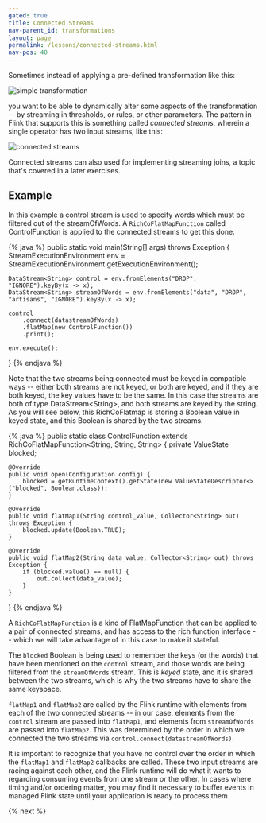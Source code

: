 ```yaml
---
gated: true
title: Connected Streams
nav-parent_id: transformations
layout: page
permalink: /lessons/connected-streams.html
nav-pos: 40
---
```


Sometimes instead of applying a pre-defined transformation like this:

![simple transformation]({{site.images}}/transformation.svg)

you want to be able to dynamically alter some aspects of the transformation -- by streaming in thresholds, or rules, or other parameters. The pattern in Flink that supports this is something called _connected streams_, wherein a single operator has two input streams, like this:

![connected streams]({{site.images}}/connected-streams.svg)

Connected streams can also used for implementing streaming joins, a topic that's covered in a later exercises.

## Example

In this example a control stream is used to specify words which must be filtered out of the streamOfWords. A `RichCoFlatMapFunction` called ControlFunction is applied to the connected streams to get this done. 

{% java %}
public static void main(String[] args) throws Exception {
    StreamExecutionEnvironment env = StreamExecutionEnvironment.getExecutionEnvironment();

	DataStream<String> control = env.fromElements("DROP", "IGNORE").keyBy(x -> x);
	DataStream<String> streamOfWords = env.fromElements("data", "DROP", "artisans", "IGNORE").keyBy(x -> x);
	
	control
	    .connect(datastreamOfWords)
		.flatMap(new ControlFunction())
        .print();

    env.execute();
}
{% endjava %}

Note that the two streams being connected must be keyed in compatible ways -- either both streams are not keyed, or both are keyed, and if they are both keyed, the key values have to be the same. In this case the streams are both of type DataStream&lt;String&gt;, and both streams are keyed by the string. As you will see below, this RichCoFlatmap is storing a Boolean value in keyed state, and this Boolean is shared by the two streams.

{% java %}
public static class ControlFunction extends RichCoFlatMapFunction<String, String, String> {
	private ValueState<Boolean> blocked;
		
	@Override
	public void open(Configuration config) {
	    blocked = getRuntimeContext().getState(new ValueStateDescriptor<>("blocked", Boolean.class));
	}
		
	@Override
	public void flatMap1(String control_value, Collector<String> out) throws Exception {
	    blocked.update(Boolean.TRUE);
	}
		
	@Override
	public void flatMap2(String data_value, Collector<String> out) throws Exception {
	    if (blocked.value() == null) {
		    out.collect(data_value);
		}
	}
}
{% endjava %}

A `RichCoFlatMapFunction` is a kind of FlatMapFunction that can be applied to a pair of connected streams, and has access to the rich function interface -- which we will take advantage of in this case to make it stateful. 

The `blocked` Boolean is being used to remember the keys (or the words) that have been mentioned on the `control` stream, and those words are being filtered from the `streamOfWords` stream. This is _keyed_ state, and it is shared between the two streams, which is why the two streams have to share the same keyspace.

`flatMap1` and `flatMap2` are called by the Flink runtime with elements from each of the two connected streams -- in our case, elements from the `control` stream are passed into `flatMap1`, and elements from `streamOfWords` are passed into `flatMap2`. This was determined by the order in which we connected the two streams via `control.connect(datastreamOfWords)`. 

It is important to recognize that you have no control over the order in which the `flatMap1` and `flatMap2` callbacks are called. These two input streams are racing against each other, and the Flink runtime will do what it wants to regarding consuming events from one stream or the other. In cases where timing and/or ordering matter, you may find it necessary to buffer events in managed Flink state until your application is ready to process them.

{% next %}
